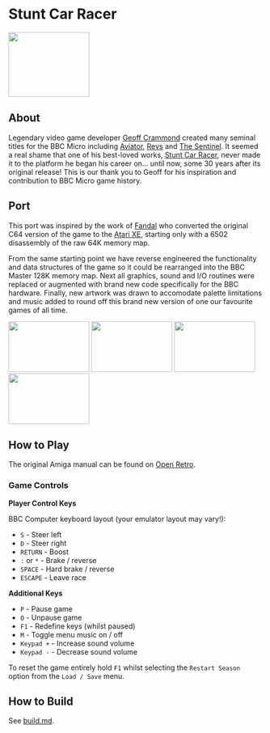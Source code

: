 # Stunt Car Racer

<img src="https://github.com/kieranhj/scr-beeb/raw/master/graphics/TitleScreen_BBC.png" width="160" height="128" />

## **About**

Legendary video game developer [Geoff Crammond](https://en.wikipedia.org/wiki/Geoff_Crammond) created many seminal titles for the BBC Micro including [Aviator](http://bbcmicro.co.uk/game.php?id=39), [Revs](http://bbcmicro.co.uk/game.php?id=267) and [The Sentinel](http://bbcmicro.co.uk/game.php?id=2527). It seemed a real shame that one of his best-loved works, [Stunt Car Racer](https://en.wikipedia.org/wiki/Stunt_Car_Racer), never made it to the platform he began his career on... until now, some 30 years after its original release! This is our thank you to Geoff for his inspiration and contribution to BBC Micro game history.


## **Port**

This port was inspired by the work of [Fandal](http://a8.fandal.cz/) who converted the original C64 version of the game to the [Atari XE](http://a8.fandal.cz/detail.php?files_id=7541), starting only with a 6502 disassembly of the raw 64K memory map.

From the same starting point we have reverse engineered the functionality and data structures of the game so it could be rearranged into the BBC Master 128K memory map. Next all graphics, sound and I/O routines were replaced or augmented with brand new code specifically for the BBC hardware. Finally, new artwork was drawn to accomodate palette limitations and music added to round off this brand new version of one our favourite games of all time.

<p float="left">
<img src="https://github.com/kieranhj/scr-beeb/raw/master/doc/league.png" width="160" height="100" />
<img src="https://github.com/kieranhj/scr-beeb/raw/master/doc/track-preview.png" width="160" height="100" />
<img src="https://github.com/kieranhj/scr-beeb/raw/master/doc/drop-start.png" width="160" height="100" />
<img src="https://github.com/kieranhj/scr-beeb/raw/master/doc/ramp.png" width="160" height="100" />

## **How to Play**

The original Amiga manual can be found on [Open Retro](https://openretro.org/amiga/stunt-car-racer/docs).


### Game Controls

**Player Control Keys**

BBC Computer keyboard layout (your emulator layout may vary!):

* `S` - Steer left
* `D` - Steer right
* `RETURN` - Boost
* `:` or `*` - Brake / reverse
* `SPACE` - Hard brake / reverse
* `ESCAPE` - Leave race

**Additional Keys**

* `P` - Pause game
* `O` - Unpause game
* `F1` - Redefine keys (whilst paused)
* `M` - Toggle menu music on / off 
* `Keypad +` - Increase sound volume
* `Keypad -` - Decrease sound volume

To reset the game entirely hold `F1` whilst selecting the `Restart Season` option from the `Load / Save` menu.

## **How to Build**

See [build.md](doc/build.md).
